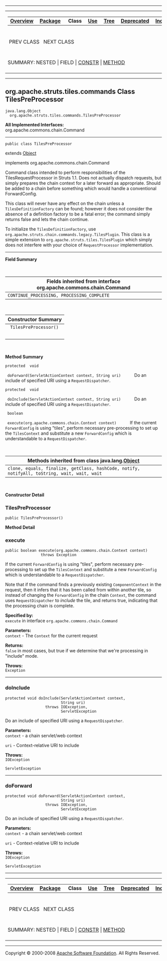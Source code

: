 ------------------------------------------------------------------------

<span id="navbar_top"></span> [](#skip-navbar_top "Skip navigation links")

<table>
<colgroup>
<col width="50%" />
<col width="50%" />
</colgroup>
<tbody>
<tr class="odd">
<td align="left"><span id="navbar_top_firstrow"></span>
<table>
<tbody>
<tr class="odd">
<td align="left"><a href="../../../../../overview-summary.html.md"><strong>Overview</strong></a> </td>
<td align="left"><a href="package-summary.html.md"><strong>Package</strong></a> </td>
<td align="left"> <strong>Class</strong> </td>
<td align="left"><a href="class-use/TilesPreProcessor.html.md"><strong>Use</strong></a> </td>
<td align="left"><a href="package-tree.html.md"><strong>Tree</strong></a> </td>
<td align="left"><a href="../../../../../deprecated-list.html.md"><strong>Deprecated</strong></a> </td>
<td align="left"><a href="../../../../../index-all.html.md"><strong>Index</strong></a> </td>
<td align="left"><a href="../../../../../help-doc.html.md"><strong>Help</strong></a> </td>
</tr>
</tbody>
</table></td>
<td align="left"></td>
</tr>
<tr class="even">
<td align="left"> PREV CLASS   NEXT CLASS</td>
<td align="left"><a href="../../../../../index.html.md?org/apache/struts/tiles/commands/TilesPreProcessor.html"><strong>FRAMES</strong></a>    <a href="TilesPreProcessor.html"><strong>NO FRAMES</strong></a>    
<a href="../../../../../allclasses-noframe.html.md"><strong>All Classes</strong></a></td>
</tr>
<tr class="odd">
<td align="left">SUMMARY: NESTED | FIELD | <a href="#constructor_summary">CONSTR</a> | <a href="#method_summary">METHOD</a></td>
<td align="left">DETAIL: FIELD | <a href="#constructor_detail">CONSTR</a> | <a href="#method_detail">METHOD</a></td>
</tr>
</tbody>
</table>

<span id="skip-navbar_top"></span>

------------------------------------------------------------------------

org.apache.struts.tiles.commands
 Class TilesPreProcessor
--------------------------------

    java.lang.Object
      org.apache.struts.tiles.commands.TilesPreProcessor

**All Implemented Interfaces:**  
org.apache.commons.chain.Command

------------------------------------------------------------------------

    public class TilesPreProcessor

extends [Object](http://java.sun.com/j2se/1.4.2/docs/api/java/lang/Object.html.md?is-external=true "class or interface in java.lang")

implements org.apache.commons.chain.Command

Command class intended to perform responsibilities of the TilesRequestProcessor in Struts 1.1. Does not actually dispatch requests, but simply prepares the chain context for a later forward as appropriate. Should be added to a chain before something which would handle a conventional ForwardConfig.

This class will never have any effect on the chain unless a `TilesDefinitionFactory` can be found; however it does not consider the absence of a definition factory to be a fatal error; the command simply returns false and lets the chain continue.

To initialize the `TilesDefinitionFactory`, use `org.apache.struts.chain.commands.legacy.TilesPlugin`. This class is a simple extension to `org.apache.struts.tiles.TilesPlugin` which simply does not interfere with your choice of `RequestProcessor` implementation.

------------------------------------------------------------------------

<span id="field_summary"></span>

**Field Summary**

 <span id="fields_inherited_from_class_org.apache.commons.chain.Command"></span>

| **Fields inherited from interface org.apache.commons.chain.Command** |
|----------------------------------------------------------------------|
| `CONTINUE_PROCESSING, PROCESSING_COMPLETE`                           |

  <span id="constructor_summary"></span>

| **Constructor Summary** |
|-------------------------|
| ` TilesPreProcessor()`  
                          |

  <span id="method_summary"></span>

**Method Summary**

`protected  void`

` doForward(ServletActionContext context, String uri)`
           Do an include of specified URI using a `RequestDispatcher`.

`protected  void`

` doInclude(ServletActionContext context, String uri)`
           Do an include of specified URI using a `RequestDispatcher`.

` boolean`

` execute(org.apache.commons.chain.Context context)`
           If the current `ForwardConfig` is using "tiles", perform necessary pre-processing to set up the `TilesContext` and substitute a new `ForwardConfig` which is understandable to a `RequestDispatcher`.

 <span id="methods_inherited_from_class_java.lang.Object"></span>

| **Methods inherited from class java.lang.[Object](http://java.sun.com/j2se/1.4.2/docs/api/java/lang/Object.html.md?is-external=true "class or interface in java.lang")** |
|-----------------------------------------------------------------------------------------------------------------------------------------------------------------------|
| `clone, equals, finalize, getClass, hashCode, notify, notifyAll, toString, wait, wait, wait`                                                                          |

 

<span id="constructor_detail"></span>

**Constructor Detail**

### TilesPreProcessor

    public TilesPreProcessor()

<span id="method_detail"></span>

**Method Detail**

### execute

    public boolean execute(org.apache.commons.chain.Context context)
                    throws Exception

If the current `ForwardConfig` is using "tiles", perform necessary pre-processing to set up the `TilesContext` and substitute a new `ForwardConfig` which is understandable to a `RequestDispatcher`.

Note that if the command finds a previously existing `ComponentContext` in the request, then it infers that it has been called from within another tile, so instead of changing the `ForwardConfig` in the chain `Context`, the command uses `RequestDispatcher` to *include* the tile, and returns true, indicating that the processing chain is complete.

**Specified by:**  
`execute` in interface `org.apache.commons.chain.Command`

<!-- -->

**Parameters:**  
`context` - The `Context` for the current request

**Returns:**  
`false` in most cases, but true if we determine that we're processing in "include" mode.

**Throws:**  
`Exception`

------------------------------------------------------------------------

### doInclude

    protected void doInclude(ServletActionContext context,
                             String uri)
                      throws IOException,
                             ServletException

Do an include of specified URI using a `RequestDispatcher`.

**Parameters:**  
`context` - a chain servlet/web context

`uri` - Context-relative URI to include

**Throws:**  
`IOException`

`ServletException`

------------------------------------------------------------------------

### doForward

    protected void doForward(ServletActionContext context,
                             String uri)
                      throws IOException,
                             ServletException

Do an include of specified URI using a `RequestDispatcher`.

**Parameters:**  
`context` - a chain servlet/web context

`uri` - Context-relative URI to include

**Throws:**  
`IOException`

`ServletException`

------------------------------------------------------------------------

<span id="navbar_bottom"></span> [](#skip-navbar_bottom "Skip navigation links")

<table>
<colgroup>
<col width="50%" />
<col width="50%" />
</colgroup>
<tbody>
<tr class="odd">
<td align="left"><span id="navbar_bottom_firstrow"></span>
<table>
<tbody>
<tr class="odd">
<td align="left"><a href="../../../../../overview-summary.html.md"><strong>Overview</strong></a> </td>
<td align="left"><a href="package-summary.html.md"><strong>Package</strong></a> </td>
<td align="left"> <strong>Class</strong> </td>
<td align="left"><a href="class-use/TilesPreProcessor.html.md"><strong>Use</strong></a> </td>
<td align="left"><a href="package-tree.html.md"><strong>Tree</strong></a> </td>
<td align="left"><a href="../../../../../deprecated-list.html.md"><strong>Deprecated</strong></a> </td>
<td align="left"><a href="../../../../../index-all.html.md"><strong>Index</strong></a> </td>
<td align="left"><a href="../../../../../help-doc.html.md"><strong>Help</strong></a> </td>
</tr>
</tbody>
</table></td>
<td align="left"></td>
</tr>
<tr class="even">
<td align="left"> PREV CLASS   NEXT CLASS</td>
<td align="left"><a href="../../../../../index.html.md?org/apache/struts/tiles/commands/TilesPreProcessor.html"><strong>FRAMES</strong></a>    <a href="TilesPreProcessor.html"><strong>NO FRAMES</strong></a>    
<a href="../../../../../allclasses-noframe.html.md"><strong>All Classes</strong></a></td>
</tr>
<tr class="odd">
<td align="left">SUMMARY: NESTED | FIELD | <a href="#constructor_summary">CONSTR</a> | <a href="#method_summary">METHOD</a></td>
<td align="left">DETAIL: FIELD | <a href="#constructor_detail">CONSTR</a> | <a href="#method_detail">METHOD</a></td>
</tr>
</tbody>
</table>

<span id="skip-navbar_bottom"></span>

------------------------------------------------------------------------

Copyright © 2000-2008 [Apache Software Foundation](http://www.apache.org/). All Rights Reserved.
